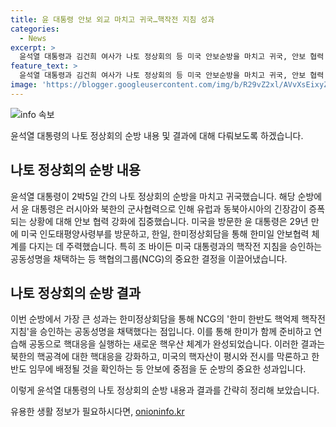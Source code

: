 ```yaml
---
title: 윤 대통령 안보 외교 마치고 귀국…핵작전 지침 성과
categories:
  - News
excerpt: >
  윤석열 대통령과 김건희 여사가 나토 정상회의 등 미국 안보순방을 마치고 귀국, 안보 협력 강화에 중점을 둔 순방을 보였고, 한미일 안보협력 체계를 다지며 핵작전 지침을 승인하는 등 큰 성과를 이끌어냈다. 이외에도 유럽과 인도태평양의 안보 문제에 초점을 맞춰 협력틀을 제도화하고, 핵작전 지침을 통해 북핵 대응을 강화하는 등 안보 중심의 순방 일정을 소화하며 세일즈 외교에도 주력했다.
feature_text: >
  윤석열 대통령과 김건희 여사가 나토 정상회의 등 미국 안보순방을 마치고 귀국, 안보 협력 강화에 중점을 둔 순방을 보였고, 한미일 안보협력 체계를 다지며 핵작전 지침을 승인하는 등 큰 성과를 이끌어냈다. 이외에도 유럽과 인도태평양의 안보 문제에 초점을 맞춰 협력틀을 제도화하고, 핵작전 지침을 통해 북핵 대응을 강화하는 등 안보 중심의 순방 일정을 소화하며 세일즈 외교에도 주력했다.
image: 'https://blogger.googleusercontent.com/img/b/R29vZ2xl/AVvXsEixyZcFfHzMRdzZMjFBmAUKJYCLCGyLL1o632UiGVXcaFdKo_bkvkuCioo0uUKlGfBVcT3P84aROyZIXSBEx3Aw5nCQ3pTgDom1WDC4m8eifvWiAmWEEVb4x6G_l8C0QH225ldMjyaFvpxGEBGNO37VmDTDMHGhJPq73UglMfDca1-0aw/s1600/blogspot.png'
---
```


<p><img src="https://blogger.googleusercontent.com/img/b/R29vZ2xl/AVvXsEixyZcFfHzMRdzZMjFBmAUKJYCLCGyLL1o632UiGVXcaFdKo_bkvkuCioo0uUKlGfBVcT3P84aROyZIXSBEx3Aw5nCQ3pTgDom1WDC4m8eifvWiAmWEEVb4x6G_l8C0QH225ldMjyaFvpxGEBGNO37VmDTDMHGhJPq73UglMfDca1-0aw/s1600/blogspot.png" alt="info 속보" /></p>

<p>윤석열 대통령의 나토 정상회의 순방 내용 및 결과에 대해 다뤄보도록 하겠습니다.</p>

<h2 data-ke-size="size26">나토 정상회의 순방 내용</h2>

<p data-ke-size="size16">윤석열 대통령이 2박5일 간의 나토 정상회의 순방을 마치고 귀국했습니다. 해당 순방에서 윤 대통령은 러시아와 북한의 군사협력으로 인해 유럽과 동북아시아의 긴장감이 증폭되는 상황에 대해 안보 협력 강화에 집중했습니다. 미국을 방문한 윤 대통령은 29년 만에 미국 인도태평양사령부를 방문하고, 한일, 한미정상회담을 통해 한미일 안보협력 체계를 다지는 데 주력했습니다. 특히 조 바이든 미국 대통령과의 핵작전 지침을 승인하는 공동성명을 채택하는 등 핵협의그룹(NCG)의 중요한 결정을 이끌어냈습니다.</p>

<h2 data-ke-size="size26">나토 정상회의 순방 결과</h2>

<p data-ke-size="size16">이번 순방에서 가장 큰 성과는 한미정상회담을 통해 NCG의 '한미 한반도 핵억제 핵작전 지침'을 승인하는 공동성명을 채택했다는 점입니다. 이를 통해 한미가 함께 준비하고 연습해 공동으로 핵대응을 실행하는 새로운 핵우산 체계가 완성되었습니다. 이러한 결과는 북한의 핵공격에 대한 핵대응을 강화하고, 미국의 핵자산이 평시와 전시를 막론하고 한반도 임무에 배정될 것을 확인하는 등 안보에 중점을 둔 순방의 중요한 성과입니다.</p>

<p>이렇게 윤석열 대통령의 나토 정상회의 순방 내용과 결과를 간략히 정리해 보았습니다.</p>
유용한 생활 정보가 필요하시다면, <a href="https://onioninfo.kr" rel="dofollow">onioninfo.kr</a>


